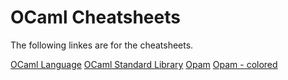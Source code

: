 # OCaml Cheatsheets

The following linkes are for the cheatsheets.

[OCaml Language](https://www.ocamlpro.com/wp-content/uploads/ocaml-lang.pdf)
[OCaml Standard Library](https://www.ocamlpro.com/wp-content/uploads/ocaml-stdlib.pdf)
[Opam](https://www.ocamlpro.com/wp-content/uploads/ocaml-opam-bw.pdf)
[Opam - colored](https://www.ocamlpro.com/wp-content/uploads/ocaml-opam.pdf)
